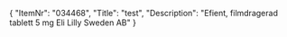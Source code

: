 {
  "ItemNr": "034468",
  "Title": "test",
  "Description": "Efient, filmdragerad tablett 5 mg Eli Lilly Sweden AB"
}